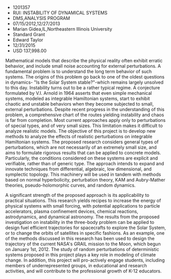 
* 1201357
* RUI: INSTABILITY OF DYNAMICAL SYSTEMS
* DMS,ANALYSIS PROGRAM
* 07/15/2012,12/27/2013
* Marian Gidea,IL,Northeastern Illinois University
* Standard Grant
* Edward Taylor
* 12/31/2015
* USD 137,998.00

Mathematical models that describe the physical reality often exhibit erratic
behavior, and include small noise accounting for external perturbations. A
fundamental problem is to understand the long term behavior of such systems. The
origins of this problem go back to one of the oldest questions in dynamics- "Is
the Solar System stable?"-which remains largely unsolved to this day.
Instability turns out to be a rather typical regime. A conjecture formulated by
V.I. Arnold in 1964 asserts that even simple mechanical systems, modeled as
integrable Hamiltonian systems, start to exhibit chaotic and unstable behaviors
when they become subjected to small, external perturbations. Despite recent
progress in the understanding of this problem, a comprehensive chart of the
routes yielding instability and chaos is far from completion. Most current
approaches apply only to perturbations of special types, and of very small
sizes. This limitation makes it difficult to analyze realistic models. The
objective of this project is to develop new methods to analyze the effects of
realistic perturbations on integrable Hamiltonian systems. The proposed research
considers general types of perturbations, which are not necessarily of an
extremely small size, and aims to formulate rigorous results that can be applied
to concrete models. Particularly, the conditions considered on these systems are
explicit and verifiable, rather than of generic type. The approach intends to
expand and innovate techniques from differential, algebraic, low dimensional,
and symplectic topology. This machinery will be used in tandem with methods
based on normal hyperbolicity, perturbation theory, KAM and Aubry-Mather
theories, pseudo-holomorphic curves, and random dynamics.

A significant strength of the proposed approach is its applicability to
practical situations. This research yields recipes to increase the energy of
physical systems with small forcing, with potential applications to particle
accelerators, plasma confinement devices, chemical reactions, astrodynamics, and
dynamical astronomy. The results from the proposed investigation on instability
in the three-body problem can be applied to design fuel efficient trajectories
for spacecrafts to explore the Solar System, or to change the orbits of
satellites in specific fashions. As an example, one of the methods discussed in
this research has been used to design the trajectory of the current NASA's GRAIL
mission to the Moon, which begun on January 1st, 2012. The study of random
perturbations of deterministic systems proposed in this project plays a key role
in modeling of climate change. In addition, this project will pro-actively
engage students, including members of underrepresented groups, in educational
and research activities, and will contribute to the professional growth of K-12
educators.
